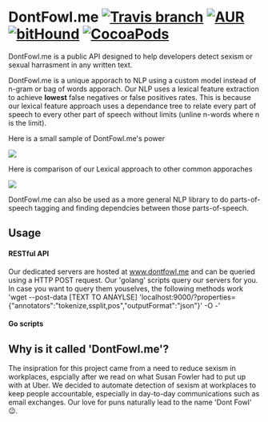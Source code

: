 # DontFowl.me [![Travis branch](https://img.shields.io/travis/rust-lang/rust/master.svg)]() [![AUR](https://img.shields.io/badge/License-GPL----3-green.svg)]() [![bitHound](https://img.shields.io/bithound/dependencies/github/rexxars/sse-channel.svg)]() [![CocoaPods](https://img.shields.io/cocoapods/metrics/doc-percent/AFNetworking.svg)]()
DontFowl.me is a public API designed to help developers detect sexism or sexual harrasment in any written text.

DontFowl.me is a unique apporach to NLP using a custom model instead of n-gram or bag of words apporach. Our NLP uses a lexical feature extraction to achieve **lowest** false negatives or false positives rates. This is because our lexical feature approach uses a dependance tree to relate every part of speech to every other part of speech without limits (unline n-words where n is the limit).

Here is a small sample of DontFowl.me's power

![](http://i.giphy.com/gGkeFv2E278Fa.gif)

Here is comparison of our Lexical approach to other common apporaches

![](http://imgur.com/lf9kYyL.png)

DontFowl.me can also be used as a more general NLP library to do parts-of-speech tagging and finding dependcies between those parts-of-speech.

## Usage
#### RESTful API
Our dedicated servers are hosted at www.dontfowl.me and can be queried using a HTTP POST request. Our 'golang' scripts query our servers for you. In case you want to query them youselves, the following methods work
'wget --post-data [TEXT TO ANAYLSE] 'localhost:9000/?properties={"annotators":"tokenize,ssplit,pos","outputFormat":"json"}' -O -'
#### Go scripts


## Why is it called 'DontFowl.me'?
The insipration for this project came from a need to reduce sexism in workplaces, espcially after we read on what Susan Fowler had to put up with at Uber. We decided to automate detection of sexism at workplaces to keep people accountable, especially in day-to-day communications such as email exchanges. Our love for puns naturally lead to the name 'Dont Fowl' :wink:.
